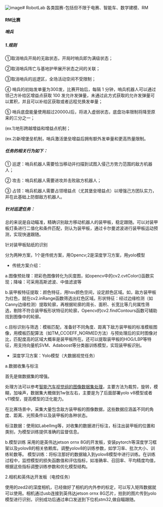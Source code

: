 ![image](https://github.com/user-attachments/assets/82db49ee-2d11-459f-9d42-a0c367a36b11)# RobotLab
各类国赛-包括但不限于电赛、智能车、数学建模、RM

#### RM比赛
##### 哨兵
##### 1.规则
①取消哨兵开局的无敌状态，开局时哨兵即为满级状态；

②取消哨兵阵亡与基地护甲展开状态之间的关联；

③取消哨兵的巡逻区，全场活动空间不受限制；

④ 哨兵的初始发单量为300发，比赛开始后，每隔 1 分钟，哨兵机器人可以通过领己方补给区增益点获取 100 发允许发弹量，未通过此方式获取的允许发弹量可以累积，并且可以补给区获取或者远程兑换发单量；

⑤ 哨兵底盘能量使用超过20000J后，将进入虚弱状态，底盘功率限制将降至原来的三分之一；

(ex.1)地形跨越增益和增益点机制；

(ex.2)新增堡垒机制，哨兵激活堡垒增益后拥有额外发单量和更高热量限制。
##### 任务的相关行为如下：

① 巡逻：哨兵机器人需要恰当移动并扫描到试图入侵己方势力范围的敌方机器人；

② 攻击：哨兵机器人需要进攻并击败敌方机器人；

③ 占领：哨兵机器人需要占领增益点（尤其堡垒增益点）以增强己方团队实力，并在此基础上防御敌方机器人。
##### 针对巡逻任务：
总的来说是自动瞄准，精确识别敌方移动机器人的装甲板，稳定跟随。可以对装甲板灯条进行二值化和条件匹配，则认为装甲板，通过卡尔曼滤波进行装甲板运动预测，实现快速跟随。

针对装甲板贴纸的识别

分为两种方案，1个是传统方案，用Opencv;2是深度学习方案，用yolo模型

* 传统方案介绍：

a.图像预处理：把彩色图像转化为灰度图，如opencv中的cv2.cvtColor()函数实现；降噪：可采用高斯滤波、中值滤波等

b.装甲板特征提取：颜色特征，用hsv颜色空间，设定颜色区域。如，敌方装甲板为红色，就在cv2.inRange函数筛选出红色区域。形状特征：经过边缘检测（如Canny边缘检测）提取轮廓，再根据轮廓的周长、面积、长宽比等几何属性筛选，剔除不符合装甲板形状特征的轮廓，Opencv的cv2.findContours函数可辅助找到图像中的轮廓。

c.目标识别与筛选：模板匹配，准备好不同角度、距离下敌方装甲板的标准模板图像，用模板匹配算法（如TM_CCOEFF_NORMED方法）与预处理后的实时图像对比，匹配度高的区域大概率是装甲板所在。还可以提取装甲板的HOG/LBP等特征，用支持向量机SVM、Adaboost等分类器训练模型，实现装甲板识别。

* 深度学习方案：Yolo模型（大数据视觉任务）

a.数据收集与标注

首先是做数据集的增强。

处理方法可以参考[智能汽车视觉组的图像数据集处理](https://blog.csdn.net/weixin_52126342/article/details/126170935?ops_request_misc=&request_id=&biz_id=102&utm_term=%E6%99%BA%E8%83%BD%E6%B1%BD%E8%BD%A6%E8%A7%86%E8%A7%89%E7%BB%84%E6%95%B0%E6%8D%AE%E9%9B%86%E5%A2%9E%E5%BC%BA&utm_medium=distribute.pc_search_result.none-task-blog-2~all~sobaiduweb~default-1-126170935.142^v101^pc_search_result_base9&spm=1018.2226.3001.4187)，主要方法为裁剪，旋转，模糊，加噪声，数据集大概做到1w张左右，主要是为了后面部署yolo v8模型或者v11模型，提高模型的泛化能力。

在比赛场景中，采集大量包含敌方装甲板的图像数据，这些数据应涵盖不同的角度、距离、光照条件以及装甲板的各种状态。

标注数据：使用如LabelImg等，对收集的数据进行标注，标注出装甲板的位置和类别，为模型训练提供准确的监督信息。

b.模型训练
采用的是英伟达jetson ornx 8G的开发板，安装pytorch等深度学习框架以及yolov8的相关依赖库。调整yolov8的训练参数，如学习率、批次大小、训练轮数等。
模型训练：将标注那好的数据输入到yolov8模型中进行训练。在训练过程中，监控模型的损失函数值和评估指标，如准确率、召回率、平均精度均值，根据这些指标调整训练参数和优化模型结构。


2.相机和英伟达开发板（电控任务）

使用的zed2i的深度相机，已经做好了相机的内外参的标定，可以写入矩阵数据就可以使用。相机通过usb连接到英伟达jetson ornx 8G芯片，拍到的图片传到yolo模型进行识别，识别成功后通过串口发送到下位机stm32,做自瞄跟随。




